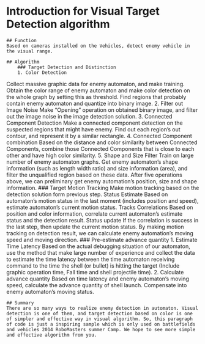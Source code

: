 # Introduction for Visual Target Detection algorithm

	## Function 
	Based on cameras installed on the Vehicles, detect enemy vehicle in the visual range.

	## Algorithm
		### Target Detection and Distinction
		1. Color Detection
Collect massive graphic data for enemy automaton, and make training. Obtain the color range of enemy automaton and make color detection on the whole graph by setting this as threshold. Find regions that probably contain enemy automaton and quantize into binary image.
		2. Filter out Image Noise
Make “Opening” operation on obtained binary image, and filter out the image noise in the image detection solution.
		3. Connected Component Detection
Make a connected component detection on the suspected regions that might have enemy. Find out each region’s out contour, and represent it by a similar rectangle. 
		4. Connected Component combination
Based on the distance and color similarity between Connected Components, combine those Connected Components that is close to each other and have high color similarity.
		5. Shape and Size Filter
Train on large number of enemy automaton graphs. Get enemy automaton’s shape information (such as length width ratio) and size information (area), and filter the unqualified region based on these data.
After five operations above, we can preliminary get enemy automation’s position, size and shape information.
		### Target Motion Tracking 
Make motion tracking based on the detection solution form previous step.
Status Estimate
Based on automaton’s motion status in the last moment (includes position and speed), estimate automaton’s current motion status.
Tracks Correlations
Based on position and color information, correlate current automaton’s estimate status and the detection result.
Status update
If the correlation is success in the last step, then update the current motion status.
By making motion tracking on detection result, we can calculate enemy automation’s moving speed and moving direction.
		### Pre-estimate advance quantity
		1. Estimate Time Latency
Based on the actual debugging situation of our automaton, use the method that make large number of experience and collect the data to estimate the time latency between the time automaton receiving command to the time the shell (or bullet) is hitting the target (Include graphic operation time, Fall time and shell projectile time).
		2. Calculate advance quantity
Based on time latency and enemy automaton’s moving speed, calculate the advance quantity of shell launch. Compensate into enemy automaton’s moving status.

	## Summary
	There are so many ways to realize enemy detection in automaton. Visual detection is one of them, and target detection based on color is one of simpler and effective way in visual algorithm. So, this paragraph of code is just a inspiring sample which is only used on battlefields and vehicles 2014 RoboMasters summer Camp. We hope to see more simple and effective algorithm from you.
